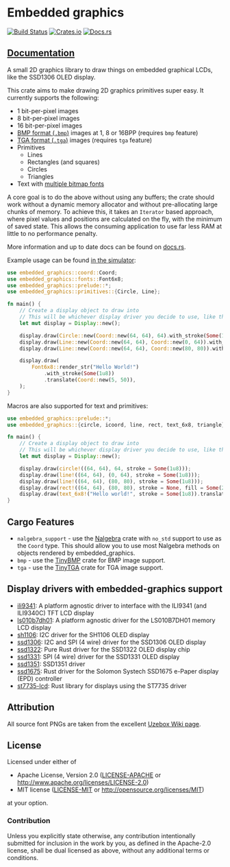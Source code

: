 # Embedded graphics

[![Build Status](https://circleci.com/gh/jamwaffles/embedded-graphics/tree/master.svg?style=svg)](https://circleci.com/gh/jamwaffles/embedded-graphics/tree/master)
[![Crates.io](https://img.shields.io/crates/v/embedded-graphics.svg)](https://crates.io/crates/embedded-graphics)
[![Docs.rs](https://docs.rs/embedded-graphics/badge.svg)](https://docs.rs/embedded-graphics)

## [Documentation](https://docs.rs/embedded-graphics)

A small 2D graphics library to draw things on embedded graphical LCDs, like the SSD1306 OLED display.

This crate aims to make drawing 2D graphics primitives super easy. It currently supports the
following:

* 1 bit-per-pixel images
* 8 bit-per-pixel images
* 16 bit-per-pixel images
* [BMP format (`.bmp`)](https://en.wikipedia.org/wiki/BMP_file_format) images at 1, 8 or 16BPP (requires `bmp` feature)
* [TGA format (`.tga`)](https://en.wikipedia.org/wiki/Truevision_TGA) images (requires `tga` feature)
* Primitives
    * Lines
    * Rectangles (and squares)
    * Circles
    * Triangles
* Text with [multiple bitmap fonts](src/fonts)

A core goal is to do the above without using any buffers; the crate should work without a
dynamic memory allocator and without pre-allocating large chunks of memory. To achieve this, it
takes an `Iterator` based approach, where pixel values and positions are calculated on the fly,
with the minimum of saved state. This allows the consuming application to use far less RAM at
little to no performance penalty.

More information and up to date docs can be found on [docs.rs](https://docs.rs/embedded-graphics).

Example usage can be found [in the simulator](./simulator/examples):

```rust
use embedded_graphics::coord::Coord;
use embedded_graphics::fonts::Font6x8;
use embedded_graphics::prelude::*;
use embedded_graphics::primitives::{Circle, Line};

fn main() {
    // Create a display object to draw into
    // This will be whichever display driver you decide to use, like the SSD1306, SSD1351, etc
    let mut display = Display::new();

    display.draw(Circle::new(Coord::new(64, 64), 64).with_stroke(Some(1u8)));
    display.draw(Line::new(Coord::new(64, 64), Coord::new(0, 64)).with_stroke(Some(1u8)));
    display.draw(Line::new(Coord::new(64, 64), Coord::new(80, 80)).with_stroke(Some(1u8)));

    display.draw(
        Font6x8::render_str("Hello World!")
            .with_stroke(Some(1u8))
            .translate(Coord::new(5, 50)),
    );
}
```

Macros are also supported for text and primitives:

```rust
use embedded_graphics::prelude::*;
use embedded_graphics::{circle, icoord, line, rect, text_6x8, triangle};

fn main() {
    // Create a display object to draw into
    // This will be whichever display driver you decide to use, like the SSD1306, SSD1351, etc
    let mut display = Display::new();

    display.draw(circle!((64, 64), 64, stroke = Some(1u8)));
    display.draw(line!((64, 64), (0, 64), stroke = Some(1u8)));
    display.draw(line!((64, 64), (80, 80), stroke = Some(1u8)));
    display.draw(rect!((64, 64), (80, 80), stroke = None, fill = Some(2u8)));
    display.draw(text_6x8!("Hello world!", stroke = Some(1u8)).translate(icoord!(5, 50)));
}
```

## Cargo Features

* `nalgebra_support` - use the [Nalgebra](https://crates.io/crates/nalgebra) crate with `no_std` support to use as the `Coord` type. This should allow you to use most Nalgebra methods on objects rendered by embedded_graphics.
* `bmp` - use the [TinyBMP](https://crates.io/crates/tinybmp) crate for BMP image support.
* `tga` - use the [TinyTGA](https://crates.io/crates/tinytga) crate for TGA image support.

## Display drivers with embedded-graphics support

* [ili9341](https://crates.io/crates/ili9341): A platform agnostic driver to interface with the ILI9341 (and ILI9340C) TFT LCD display
* [ls010b7dh01](https://crates.io/crates/ls010b7dh01): A platform agnostic driver for the LS010B7DH01 memory LCD display
* [sh1106](https://crates.io/crates/sh1106): I2C driver for the SH1106 OLED display
* [ssd1306](https://crates.io/crates/ssd1306): I2C and SPI (4 wire) driver for the SSD1306 OLED display
* [ssd1322](https://crates.io/crates/ssd1322): Pure Rust driver for the SSD1322 OLED display chip
* [ssd1331](https://crates.io/crates/ssd1331): SPI (4 wire) driver for the SSD1331 OLED display
* [ssd1351](https://crates.io/crates/ssd1351): SSD1351 driver
* [ssd1675](https://crates.io/crates/ssd1675): Rust driver for the Solomon Systech SSD1675 e-Paper display (EPD) controller
* [st7735-lcd](https://crates.io/crates/st7735-lcd): Rust library for displays using the ST7735 driver

## Attribution

All source font PNGs are taken from the excellent [Uzebox Wiki page](http://uzebox.org/wiki/Font_Bitmaps).

## License

Licensed under either of

- Apache License, Version 2.0 ([LICENSE-APACHE](LICENSE-APACHE) or
  http://www.apache.org/licenses/LICENSE-2.0)
- MIT license ([LICENSE-MIT](LICENSE-MIT) or http://opensource.org/licenses/MIT)

at your option.

### Contribution

Unless you explicitly state otherwise, any contribution intentionally submitted for inclusion in the
work by you, as defined in the Apache-2.0 license, shall be dual licensed as above, without any
additional terms or conditions.

